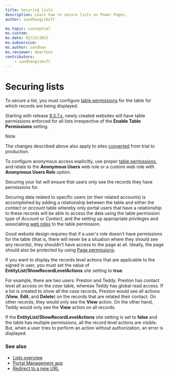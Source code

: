 ```yaml
---
title: Securing lists
description: Learn how to secure lists on Power Pages.
author: sandhangitmsft

ms.topic: conceptual
ms.custom: 
ms.date: 02/23/2023
ms.subservice: 
ms.author: sandhan
ms.reviewer: dmartens
contributors:
    - sandhangitmsft
---
```


# Securing lists

To secure a list, you must configure [table permissions](../security/table-permissions.md) for the table for which records are being displayed.

Starting with release [9.3.7.x](/power-platform/released-versions/portals/portalupdate1), newly created websites will have table permissions enforced for all lists irrespective of the **Enable Table Permissions** setting.

> [!NOTE]
> The changes described above also apply to sites [converted](/power-apps/maker/portals/admin/convert-portal) from trial to production.

To configure anonymous access explicitly, use proper [table permissions](../security/table-permissions.md), and relate to the **Anonymous Users** web role or a custom web role with **Anonymous Users Role** option.

Securing your list will ensure that users only see the records they have permissions for. 

Securing data related to specific users (or their related accounts) is accomplished by adding a relationship between the table and either the *contact* or *account* table whereby only portal users that have a relationship to these records will be able to access the data using the table permission type of *Account* or *Contact*, and the setting up appropriate privileges and associating [web roles](../security/create-web-roles.md) to the table permission.

Good website design requires that if a user's role doesn't have permissions for the table (that is, there will never be a situation where they should see any records), they shouldn't have access to the page at all. Ideally, the page should also be protected by using [Page permissions](../security/page-security.md).

If you want to display the records level actions that are applicable to the signed in user, you must set the value of **EntityList/ShowRecordLevelActions** site setting to **true**. 

For example, there are two users: Preston and Teddy. Preston has contact level all access on the *case* table, whereas Teddy has global read access. If a list is created to show all the *case* records, Preston would see all actions (**View**, **Edit**, and **Delete**) on the records that are related their contact. On other records, they would only see the **View** action. On the other hand, Teddy would only see the **View** action on all records.

If the **EntityList/ShowRecordLevelActions** site setting is set to **false** and the table has multiple permissions, all the record level actions are visible. But, when a user tries to perform an action without authorization, an error is displayed.

### See also

- [Lists overview](lists.md)
- [Portal Management app](portal-management-app.md)  
- [Redirect to a new URL](add-redirect-url.md)
